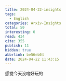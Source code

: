 ```yaml
---
title: 2024-04-22-insights
tags:
  - English
categories: Arxiv-Insights
total: 50
interesting: 0
read: 434
cite: 355
publish: 11
hidden: true
abbrlink: be56eb04
date: 2024-04-22 11:43:15
---
```


感觉今天没啥好玩的

